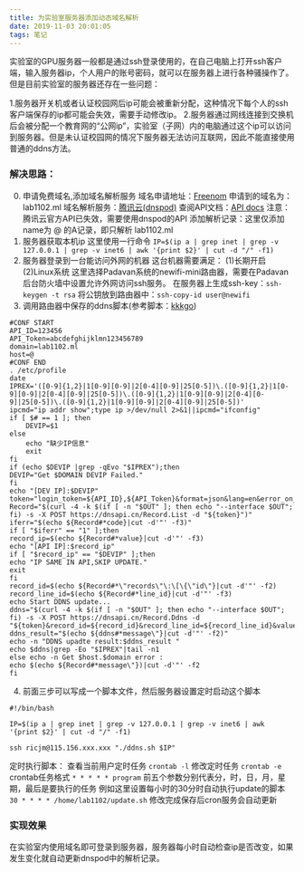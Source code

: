 ```yaml
---
title: 为实验室服务器添加动态域名解析
date: 2019-11-03 20:01:05
tags: 笔记
---
```


实验室的GPU服务器一般都是通过ssh登录使用的，在自己电脑上打开ssh客户端，输入服务器ip，个人用户的账号密码，就可以在服务器上进行各种骚操作了。
但是目前实验室的服务器还存在一些问题：

1.服务器开关机或者认证校园网后ip可能会被重新分配，这种情况下每个人的ssh客户端保存的ip都可能会失效，需要手动修改ip。
2.服务器通过网线连接到交换机后会被分配一个教育网的“公网ip”，实验室（子网）内的电脑通过这个ip可以访问到服务器。但是未认证校园网的情况下服务器无法访问互联网，因此不能直接使用普通的ddns方法。

### 解决思路：
0. 申请免费域名,添加域名解析服务
域名申请地址：[Freenom](http://freenom.com/)
申请到的域名为：lab1102.ml
域名解析服务：[腾讯云(dnspod)](https://www.dnspod.cn/)
查阅API文档：[API docs](https://www.dnspod.cn/docs/info.html#) 注意：腾讯云官方API已失效，需要使用dnspod的API
添加解析记录：这里仅添加name为 @ 的A记录，即只解析 lab1102.ml
1. 服务器获取本机ip
这里使用一行命令
`IP=$(ip a | grep inet | grep -v 127.0.0.1 | grep -v inet6 | awk '{print $2}' | cut -d "/" -f1)`
2. 服务器登录到一台能访问外网的机器
这台机器需要满足：
(1)长期开启
(2)Linux系统
这里选择Padavan系统的newifi-mini路由器，需要在Padavan后台防火墙中设置允许外网访问ssh服务。
在服务器上生成ssh-key：`ssh-keygen -t rsa`
将公钥放到路由器中：`ssh-copy-id user@newifi`
3. 调用路由器中保存的ddns脚本(参考脚本：[kkkgo](https://github.com/kkkgo/dnspod-ddns-with-bashshell))
```shell
#CONF START
API_ID=123456
API_Token=abcdefghijklmn123456789
domain=lab1102.ml
host=@
#CONF END
. /etc/profile
date
IPREX='([0-9]{1,2}|1[0-9][0-9]|2[0-4][0-9]|25[0-5])\.([0-9]{1,2}|1[0-9][0-9]|2[0-4][0-9]|25[0-5])\.([0-9]{1,2}|1[0-9][0-9]|2[0-4][0-9]|25[0-5])\.([0-9]{1,2}|1[0-9][0-9]|2[0-4][0-9]|25[0-5])'
ipcmd="ip addr show";type ip >/dev/null 2>&1||ipcmd="ifconfig"
if [ $# == 1 ]; then
    DEVIP=$1
else
    echo "缺少IP信息"
    exit
fi
if (echo $DEVIP |grep -qEvo "$IPREX");then
DEVIP="Get $DOMAIN DEVIP Failed."
fi
echo "[DEV IP]:$DEVIP"
token="login_token=${API_ID},${API_Token}&format=json&lang=en&error_on_empty=yes&domain=${domain}&sub_domain=${host}"
Record="$(curl -4 -k $(if [ -n "$OUT" ]; then echo "--interface $OUT"; fi) -s -X POST https://dnsapi.cn/Record.List -d "${token}")"
iferr="$(echo ${Record#*code}|cut -d'"' -f3)"
if [ "$iferr" == "1" ];then
record_ip=$(echo ${Record#*value}|cut -d'"' -f3)
echo "[API IP]:$record_ip"
if [ "$record_ip" == "$DEVIP" ];then
echo "IP SAME IN API,SKIP UPDATE."
exit
fi
record_id=$(echo ${Record#*\"records\"\:\[\{\"id\"}|cut -d'"' -f2)
record_line_id=$(echo ${Record#*line_id}|cut -d'"' -f3)
echo Start DDNS update...
ddns="$(curl -4 -k $(if [ -n "$OUT" ]; then echo "--interface $OUT"; fi) -s -X POST https://dnsapi.cn/Record.Ddns -d "${token}&record_id=${record_id}&record_line_id=${record_line_id}&value=$DEVIP")"
ddns_result="$(echo ${ddns#*message\"}|cut -d'"' -f2)"
echo -n "DDNS upadte result:$ddns_result "
echo $ddns|grep -Eo "$IPREX"|tail -n1
else echo -n Get $host.$domain error :
echo $(echo ${Record#*message\"})|cut -d'"' -f2
fi
```
4. 前面三步可以写成一个脚本文件，然后服务器设置定时启动这个脚本
```shell
#!/bin/bash

IP=$(ip a | grep inet | grep -v 127.0.0.1 | grep -v inet6 | awk '{print $2}' | cut -d "/" -f1)

ssh ricjm@115.156.xxx.xxx "./ddns.sh $IP"
```
定时执行脚本：
查看当前用户定时任务 `crontab -l`
修改定时任务 `crontab -e`
crontab任务格式 `* * * * * program` 
前五个参数分别代表分，时，日，月，星期，最后是要执行的任务
例如这里设置每小时的30分时自动执行update的脚本
`30 * * * * /home/lab1102/update.sh`
修改完成保存后cron服务会自动更新

### 实现效果
在实验室内使用域名即可登录到服务器，服务器每小时自动检查ip是否改变，如果发生变化就自动更新dnspod中的解析记录。
